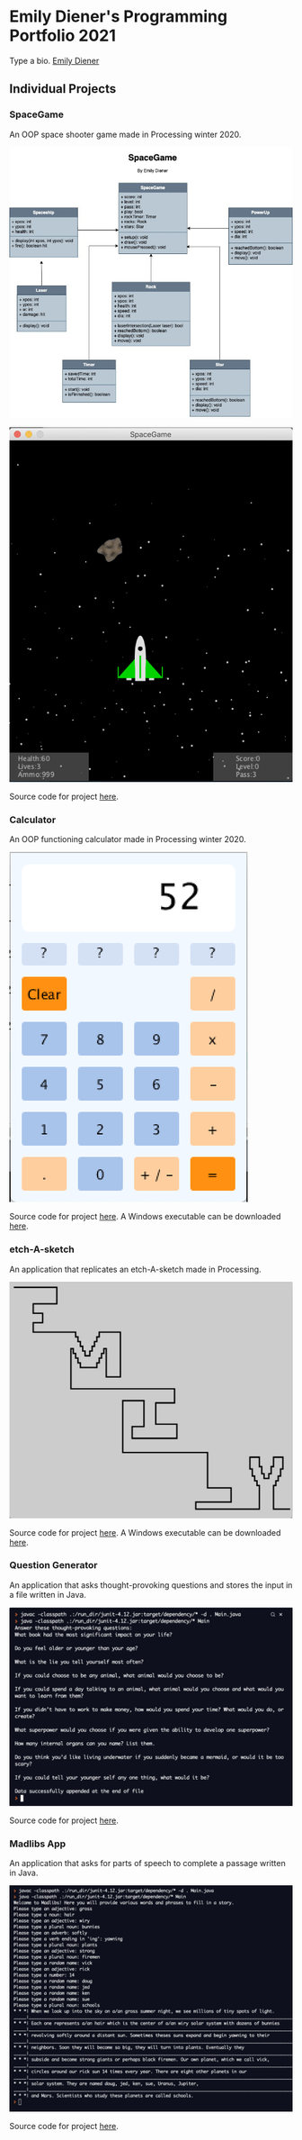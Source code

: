 # Emily Diener's Programming Portfolio 2021
Type a bio. [Emily Diener](mailto:eradiener@gmail.com)

## Individual Projects

### SpaceGame

An OOP space shooter game made in Processing winter 2020.

![UML Project](https://github.com/emildien9572/ProgrammingPortfolio/blob/gh-pages/images/UML%20Project.jpg?raw=true)

![SpaceGame](https://github.com/emildien9572/ProgrammingPortfolio/blob/gh-pages/images/SpaceGame.png?raw=true)

Source code for project [here](https://github.com/emildien9572/ProgrammingPortfolio/tree/gh-pages/src/SpaceGame).

### Calculator

An OOP functioning calculator made in Processing winter 2020.

![Calculator](https://github.com/emildien9572/ProgrammingPortfolio/blob/gh-pages/images/Calculator.png?raw=true)

Source code for project [here](https://github.com/emildien9572/ProgrammingPortfolio/tree/gh-pages/src/Calculator). A Windows executable can be downloaded [here](https://github.com/emildien9572/ProgrammingPortfolio/blob/gh-pages/src/Calculator/application.windows64.zip).

### etch-A-sketch

An application that replicates an etch-A-sketch made in Processing.

![etchAsketch](https://github.com/emildien9572/ProgrammingPortfolio/blob/gh-pages/images/etchAsketch.png?raw=true)

Source code for project [here](https://github.com/emildien9572/ProgrammingPortfolio/tree/gh-pages/src/etchAsketch). A Windows executable can be downloaded [here](https://github.com/emildien9572/ProgrammingPortfolio/blob/gh-pages/src/etchAsketch/application.windows64.zip).

### Question Generator

An application that asks thought-provoking questions and stores the input in a file written in Java.

![QuestionStoring](https://github.com/emildien9572/ProgrammingPortfolio/blob/gh-pages/images/QuestionStoring.png?raw=true)

Source code for project [here](https://github.com/emildien9572/ProgrammingPortfolio/tree/gh-pages/src/QuestionStoring).

### Madlibs App

An application that asks for parts of speech to complete a passage written in Java.

![Madlibs](https://github.com/emildien9572/ProgrammingPortfolio/blob/gh-pages/images/Madlibs.png?raw=true)

Source code for project [here](https://github.com/emildien9572/ProgrammingPortfolio/tree/gh-pages/src/MadlibsApp).
